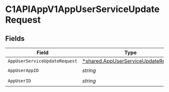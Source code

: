 # C1APIAppV1AppUserServiceUpdateRequest


## Fields

| Field                                                                                     | Type                                                                                      | Required                                                                                  | Description                                                                               |
| ----------------------------------------------------------------------------------------- | ----------------------------------------------------------------------------------------- | ----------------------------------------------------------------------------------------- | ----------------------------------------------------------------------------------------- |
| `AppUserServiceUpdateRequest`                                                             | [*shared.AppUserServiceUpdateRequest](../../models/shared/appuserserviceupdaterequest.md) | :heavy_minus_sign:                                                                        | N/A                                                                                       |
| `AppUserAppID`                                                                            | *string*                                                                                  | :heavy_check_mark:                                                                        | N/A                                                                                       |
| `AppUserID`                                                                               | *string*                                                                                  | :heavy_check_mark:                                                                        | N/A                                                                                       |